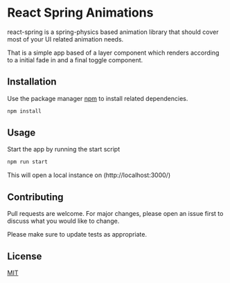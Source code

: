 # React Spring Animations

react-spring is a spring-physics based animation library that should cover most of your UI related animation needs.

That is a simple app based of a layer component which renders according to a initial fade in and a final toggle component.

## Installation

Use the package manager [npm](https://www.npmjs.com/) to install related dependencies.

```bash
npm install
```

## Usage

Start the app by running the start script

```bash
npm run start
```

This will open a local instance on (http://localhost:3000/)

## Contributing

Pull requests are welcome. For major changes, please open an issue first to discuss what you would like to change.

Please make sure to update tests as appropriate.

## License

[MIT](https://choosealicense.com/licenses/mit/)
